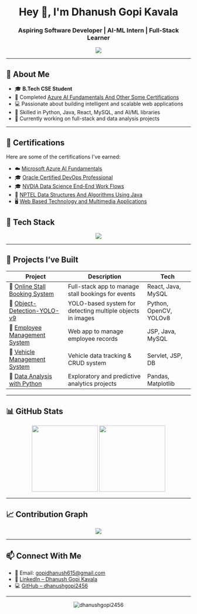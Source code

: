 <h1 align="center">Hey 👋, I'm Dhanush Gopi Kavala</h1>
<h3 align="center">Aspiring Software Developer | AI-ML Intern | Full-Stack Learner</h3>

<p align="center">
<img src="https://readme-typing-svg.herokuapp.com?font=Fira+Code&duration=2000&pause=1000&center=true&vCenter=true&color=4A90E2&width=600&lines=Turning+Ideas+Into+Intelligent+Applications;AI+%7C+ML+%7C+Web+%7C+Data+Driven+Projects;Always+Learning+%F0%9F%92%BB+Always+Building" />


</p>

---

## 🌟 About Me

- 🎓 **B.Tech CSE Student**
- 🤖 Completed [Azure AI Fundamentals And Other Some Certifications](https://github.com/dhanushgopi2456/My_Certifications)
- 💻 Passionate about building intelligent and scalable web applications
- 📘 Skilled in Python, Java, React, MySQL, and AI/ML libraries
- 🎯 Currently working on full-stack and data analysis projects

---

## 🏅 Certifications

Here are some of the certifications I've earned:

- ☁️ [Microsoft Azure AI Fundamentals](https://github.com/dhanushgopi2456/My_Certifications/blob/main/Azure%20Ai%20fundamentals%20%20Global%20Certificate%20by%20Microsoft.pdf)
- 🎓 [Oracle Certified  DevOps Professional](https://github.com/dhanushgopi2456/My_Certifications/blob/main/Oracle_Devops_Certificate.pdf)
- 🎓 [NVDIA Data Science End-End Work Flows](https://github.com/dhanushgopi2456/My_Certifications/blob/main/NVDIA_Data_Science_Certificate.pdf)
- 🧮 [NPTEL Data Structures And Algorithms Using Java](https://github.com/dhanushgopi2456/My_Certifications/blob/main/Data%20Structure%20and%20Algorithms%20using%20Java%20.pdf)
- 🖥️ [Web Based Technology and Multimedia Applications](https://github.com/dhanushgopi2456/My_Certifications/blob/main/Web%20based%20technologies%20and%20Multimedia%20applications%20Certificate%20by%20Swayam%20IGNOU.pdf)


## 🚀 Tech Stack

<p align="center">
  <img src="https://skillicons.dev/icons?i=python,java,react,html,css,js,mysql,figma,git,github,vscode" />
</p>

---

## 🧠 Projects I’ve Built


| Project | Description | Tech |
|--------|-------------|------|
| 🔗 [Online Stall Booking System](https://github.com/dhanushgopi2456/Online_Stall_Booking) | Full-stack app to manage stall bookings for events | React, Java, MySQL |
| 🔗 [Object-Detection-YOLO-v9](https://github.com/dhanushgopi2456/Object-Detection-YOLO-v9) | YOLO-based system for detecting multiple objects in images | Python, OpenCV, YOLOv8 |
| 🔗 [Employee Management System](https://github.com/dhanushgopi2456/Employee-Management) | Web app to manage employee records | JSP, Java, MySQL |
| 🔗 [Vehicle Management System](https://github.com/dhanushgopi2456/Vehicle_management) | Vehicle data tracking & CRUD system | Servlet, JSP, DB |
| 🔗 [Data Analysis with Python](https://github.com/dhanushgopi2456/Data_Analysis_using_python) | Exploratory and predictive analytics projects | Pandas, Matplotlib |


---

## 📊 GitHub Stats

<p align="center">
  <img src="https://github-readme-stats.vercel.app/api?username=dhanushgopi2456&show_icons=true&theme=radical" height="180" />
  <img src="https://github-readme-stats.vercel.app/api/top-langs/?username=dhanushgopi2456&layout=compact&theme=radical" height="180" />
</p>

---

## 📈 Contribution Graph

<p align="center">
  <img src="https://github-readme-activity-graph.cyclic.app/graph?username=dhanushgopi2456&theme=github-compact" />
</p>

---

## 📫 Connect With Me

- 📧 Email: gopidhanush615@gmail.com
- 💼 [LinkedIn – Dhanush Gopi Kavala](https://www.linkedin.com/in/dhanush-gopi-kavala-a460a528b/)  
- 💻 [GitHub – dhanushgopi2456](https://github.com/dhanushgopi2456)

---

<p align="center">
  <img src="https://komarev.com/ghpvc/?username=dhanushgopi2456&label=Profile%20views&color=0e75b6&style=flat" alt="dhanushgopi2456" />
</p>

